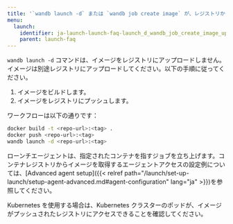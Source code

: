 ```yaml
---
title: '`wandb launch -d` または `wandb job create image` が、レジストリからプルせずに全体のDockerアーティファクトをアップロードしていますか？'
menu:
  launch:
    identifier: ja-launch-launch-faq-launch_d_wandb_job_create_image_uploading_whole_docker
    parent: launch-faq
---
```


`wandb launch -d` コマンドは、イメージをレジストリにアップロードしません。イメージは別途レジストリにアップロードしてください。以下の手順に従ってください。

1. イメージをビルドします。
2. イメージをレジストリにプッシュします。

ワークフローは以下の通りです：

```bash
docker build -t <repo-url>:<tag> .
docker push <repo-url>:<tag>
wandb launch -d <repo-url>:<tag>
```

ローンチエージェントは、指定されたコンテナを指すジョブを立ち上げます。コンテナレジストリからイメージを取得するエージェントアクセスの設定例については、[Advanced agent setup]({{< relref path="/launch/set-up-launch/setup-agent-advanced.md#agent-configuration" lang="ja" >}})を参照してください。

Kubernetes を使用する場合は、Kubernetes クラスターのポッドが、イメージがプッシュされたレジストリにアクセスできることを確認してください。